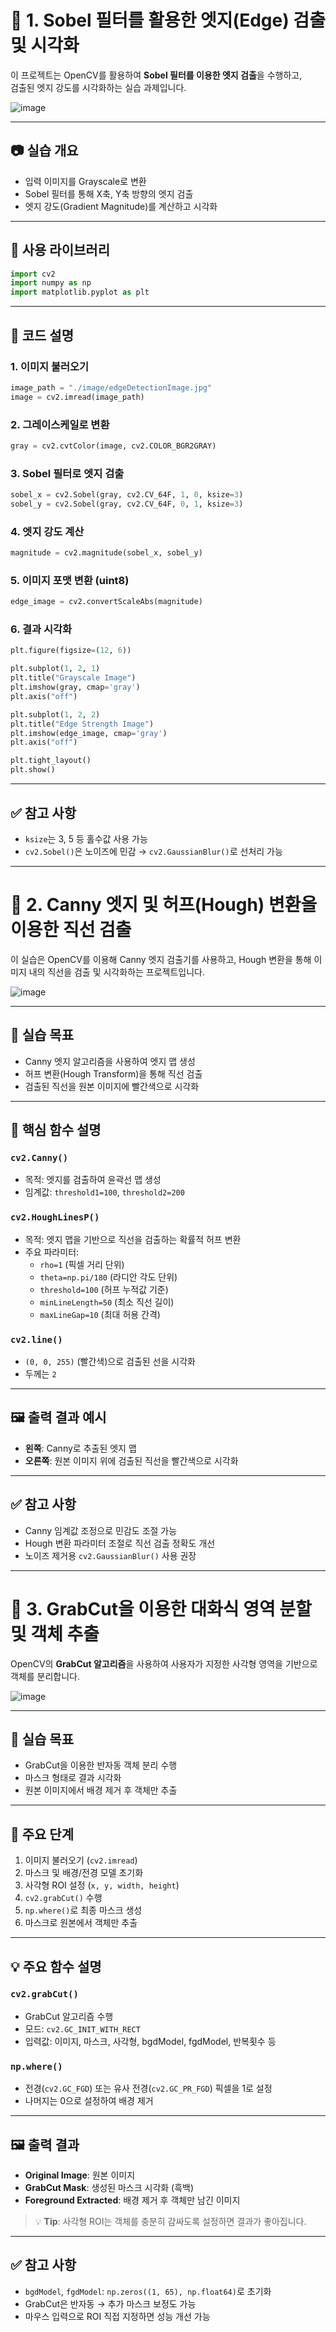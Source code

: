 # 📌 1. Sobel 필터를 활용한 엣지(Edge) 검출 및 시각화

이 프로젝트는 OpenCV를 활용하여 **Sobel 필터를 이용한 엣지 검출**을 수행하고,  
검출된 엣지 강도를 시각화하는 실습 과제입니다.

![image](https://github.com/user-attachments/assets/b18a7bfc-9e92-48ee-9802-2f8d1e2b6a8a)

---

## 📷 실습 개요

- 입력 이미지를 Grayscale로 변환  
- Sobel 필터를 통해 X축, Y축 방향의 엣지 검출  
- 엣지 강도(Gradient Magnitude)를 계산하고 시각화  

---

## 🧰 사용 라이브러리

```python
import cv2
import numpy as np
import matplotlib.pyplot as plt
```

---

## 📝 코드 설명

### 1. 이미지 불러오기
```python
image_path = "./image/edgeDetectionImage.jpg"
image = cv2.imread(image_path)
```

### 2. 그레이스케일로 변환
```python
gray = cv2.cvtColor(image, cv2.COLOR_BGR2GRAY)
```

### 3. Sobel 필터로 엣지 검출
```python
sobel_x = cv2.Sobel(gray, cv2.CV_64F, 1, 0, ksize=3)
sobel_y = cv2.Sobel(gray, cv2.CV_64F, 0, 1, ksize=3)
```

### 4. 엣지 강도 계산
```python
magnitude = cv2.magnitude(sobel_x, sobel_y)
```

### 5. 이미지 포맷 변환 (uint8)
```python
edge_image = cv2.convertScaleAbs(magnitude)
```

### 6. 결과 시각화
```python
plt.figure(figsize=(12, 6))

plt.subplot(1, 2, 1)
plt.title("Grayscale Image")
plt.imshow(gray, cmap='gray')
plt.axis("off")

plt.subplot(1, 2, 2)
plt.title("Edge Strength Image")
plt.imshow(edge_image, cmap='gray')
plt.axis("off")

plt.tight_layout()
plt.show()
```

---

## ✅ 참고 사항

- `ksize`는 3, 5 등 홀수값 사용 가능  
- `cv2.Sobel()`은 노이즈에 민감 → `cv2.GaussianBlur()`로 선처리 가능  

---

# 📌 2. Canny 엣지 및 허프(Hough) 변환을 이용한 직선 검출

이 실습은 OpenCV를 이용해 Canny 엣지 검출기를 사용하고, Hough 변환을 통해 이미지 내의 직선을 검출 및 시각화하는 프로젝트입니다.


![image](https://github.com/user-attachments/assets/54a78e1b-bf66-430c-a079-b8d9dbb14e4d)

---

## 🧾 실습 목표

- Canny 엣지 알고리즘을 사용하여 엣지 맵 생성  
- 허프 변환(Hough Transform)을 통해 직선 검출  
- 검출된 직선을 원본 이미지에 빨간색으로 시각화  

---

## 📌 핵심 함수 설명

### `cv2.Canny()`
- 목적: 엣지를 검출하여 윤곽선 맵 생성  
- 임계값: `threshold1=100`, `threshold2=200`

### `cv2.HoughLinesP()`
- 목적: 엣지 맵을 기반으로 직선을 검출하는 확률적 허프 변환  
- 주요 파라미터:
  - `rho=1` (픽셀 거리 단위)  
  - `theta=np.pi/180` (라디안 각도 단위)  
  - `threshold=100` (허프 누적값 기준)  
  - `minLineLength=50` (최소 직선 길이)  
  - `maxLineGap=10` (최대 허용 간격)

### `cv2.line()`
- `(0, 0, 255)` (빨간색)으로 검출된 선을 시각화  
- 두께는 `2`

---

## 🖼 출력 결과 예시

- **왼쪽**: Canny로 추출된 엣지 맵  
- **오른쪽**: 원본 이미지 위에 검출된 직선을 빨간색으로 시각화  

---

## ✅ 참고 사항

- Canny 임계값 조정으로 민감도 조절 가능  
- Hough 변환 파라미터 조절로 직선 검출 정확도 개선  
- 노이즈 제거용 `cv2.GaussianBlur()` 사용 권장  

---

# 📌 3. GrabCut을 이용한 대화식 영역 분할 및 객체 추출

OpenCV의 **GrabCut 알고리즘**을 사용하여 사용자가 지정한 사각형 영역을 기반으로 객체를 분리합니다.


![image](https://github.com/user-attachments/assets/22309077-293e-40ed-8ef8-4c4859b244c1)

---

## 🧾 실습 목표

- GrabCut을 이용한 반자동 객체 분리 수행  
- 마스크 형태로 결과 시각화  
- 원본 이미지에서 배경 제거 후 객체만 추출  

---

## 📌 주요 단계

1. 이미지 불러오기 (`cv2.imread`)  
2. 마스크 및 배경/전경 모델 초기화  
3. 사각형 ROI 설정 (`x, y, width, height`)  
4. `cv2.grabCut()` 수행  
5. `np.where()`로 최종 마스크 생성  
6. 마스크로 원본에서 객체만 추출  

---

## 💡 주요 함수 설명

### `cv2.grabCut()`
- GrabCut 알고리즘 수행  
- 모드: `cv2.GC_INIT_WITH_RECT`  
- 입력값: 이미지, 마스크, 사각형, bgdModel, fgdModel, 반복횟수 등  

### `np.where()`
- 전경(`cv2.GC_FGD`) 또는 유사 전경(`cv2.GC_PR_FGD`) 픽셀을 1로 설정  
- 나머지는 0으로 설정하여 배경 제거  

---

## 🖼 출력 결과

- **Original Image**: 원본 이미지  
- **GrabCut Mask**: 생성된 마스크 시각화 (흑백)  
- **Foreground Extracted**: 배경 제거 후 객체만 남긴 이미지  

> 💡 **Tip**: 사각형 ROI는 객체를 충분히 감싸도록 설정하면 결과가 좋아집니다.

---

## ✅ 참고 사항

- `bgdModel`, `fgdModel`: `np.zeros((1, 65), np.float64)`로 초기화  
- GrabCut은 반자동 → 추가 마스크 보정도 가능  
- 마우스 입력으로 ROI 직접 지정하면 성능 개선 가능

